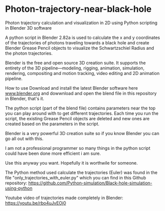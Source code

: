 # Photon-trajectory-near-black-hole
Photon trajectory calculation and visualization in 2D using Python scripting in Blender 3D software

A python script in Blender 2.82a is used to calculate the x and y coordinates of the trajectories of photons traveling towards a black hole and create Blender Grease Pencil objects to visualize the Schwartzschiel Radius and the photon trajectories. 

Blender is the free and open source 3D creation suite. It supports the entirety of the 3D pipeline—modeling, rigging, animation, simulation, rendering, compositing and motion tracking, video editing and 2D animation pipeline.

How to use
Download and install the latest Blender software here www.blender.org and dowwnload and open the blend file in this repository in Blender, that's it. 

The python script (part of the blend file) contains parameters near the top you can play around with to get different trajectories. Each time you run the script, the existing Grease Pencil objects are deleted and new ones are created based on the parameters in the script. 

Blender is a very powerful 3D creation suite so if you know Blender you can go all out with this.

I am not a professional programmer so many things in the python script could have been done more efficient i am sure.

Use this anyway you want. Hopefully it is worthwile for someone. 

The Python method used calculate the trajectories (Euler) was found in the file "only_trajectories_with_euler.py" which you can find in this Github repository:
https://github.com/Python-simulation/Black-hole-simulation-using-python

Youtube video of trajectories made completely in Blender: https://youtu.be/rbo4uJvEOj0
